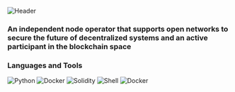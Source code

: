 ![Header](https://github.com/MrHoodd/MrHoodd/blob/main/assets/logo.gif)

### An independent node operator that supports open networks to secure the future of decentralized systems and an active participant in the blockchain space

### Languages and Tools 
![Python](https://img.shields.io/badge/-Python-blueviolet?style=flat&logo=Python&logoColor=191A1B) ![Docker](https://img.shields.io/badge/-Javascript-yellow?style=flat&logo=Javascript&logoColor=191A1B) ![Solidity](https://img.shields.io/badge/-Solidity-inactive?style=flat&logo=Solidity&logoColor=191A1B) ![Shell](https://img.shields.io/badge/-Shell-brightgreen?style=flat&logo=GNUBash&logoColor=191A1B) ![Docker](https://img.shields.io/badge/-Docker-blue?style=flat&logo=Docker&logoColor=191A1B)

